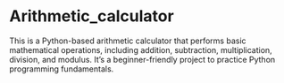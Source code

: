 # Arithmetic_calculator
This is a Python-based arithmetic calculator that performs basic mathematical operations, including addition, subtraction, multiplication, division, and modulus. It’s a beginner-friendly project to practice Python programming fundamentals.
